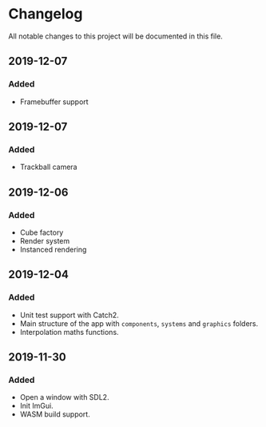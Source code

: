 # Changelog

All notable changes to this project will be documented in this file.

## 2019-12-07

### Added

- Framebuffer support

## 2019-12-07

### Added

- Trackball camera

## 2019-12-06

### Added

- Cube factory
- Render system
- Instanced rendering

## 2019-12-04

### Added

- Unit test support with Catch2.
- Main structure of the app with `components`, `systems` and `graphics` folders.
- Interpolation maths functions.

## 2019-11-30

### Added

- Open a window with SDL2.
- Init ImGui.
- WASM build support.

